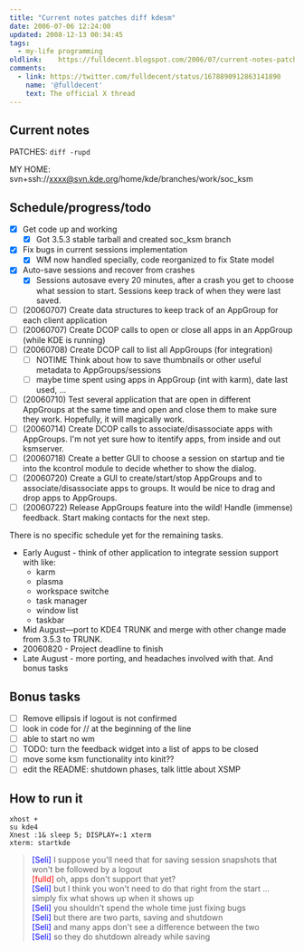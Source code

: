 ```yaml
---
title: "Current notes patches diff kdesm"
date: 2006-07-06 12:24:00
updated: 2008-12-13 00:34:45
tags: 
  - my-life programming
oldlink:	https://fulldecent.blogspot.com/2006/07/current-notes-patches-diff-rupd-my.html
comments:
  - link: https://twitter.com/fulldecent/status/1678890912863141890
    name: '@fulldecent'
    text: The official X thread
---
```


## Current notes

PATCHES: `diff -rupd`

MY HOME: svn+ssh://xxxx@svn.kde.org/home/kde/branches/work/soc_ksm

## Schedule/progress/todo

- [x] Get code up and working
  - [x] Got 3.5.3 stable tarball and created soc_ksm branch
- [x] Fix bugs in current sessions implementation
  - [x] WM now handled specially, code reorganized to fix State model
- [x] Auto-save sessions and recover from crashes
  - [x] Sessions autosave every 20 minutes, after a crash you get to choose what session to start. Sessions keep track of when they were last saved.
- [ ] (20060707) Create data structures to keep track of an AppGroup for each client application
- [ ] (20060707) Create DCOP calls to open or close all apps in an AppGroup (while KDE is running)
- [ ] (20060708) Create DCOP call to list all AppGroups (for integration)
  - [ ] NOTIME Think about how to save thumbnails or other useful metadata to AppGroups/sessions
  - [ ] maybe time spent using apps in AppGroup (int with karm), date last used, ...
- [ ] (20060710) Test several application that are open in different AppGroups at the same time and open and close them to make sure they work. Hopefully, it will magically work.
- [ ] (20060714) Create DCOP calls to associate/disassociate apps with AppGroups. I&apos;m not yet sure how to itentify apps, from inside and out ksmserver.
- [ ] (20060718) Create a better GUI to choose a session on startup and tie into the kcontrol module to decide whether to show the dialog.
- [ ] (20060720) Create a GUI to create/start/stop AppGroups and to associate/disassociate apps to groups. It would be nice to drag and drop apps to AppGroups.
- [ ] (20060722) Release AppGroups feature into the wild! Handle (immense) feedback. Start making contacts for the next step.<br>

There is no specific schedule yet for the remaining tasks.

* Early August - think of other application to integrate session support with like:
  * karm
  * plasma
  * workspace switche
  * task manager
  * window list
  * taskbar
* Mid August—port to KDE4 TRUNK and merge with other change made from 3.5.3 to TRUNK.   
* 20060820 - Project deadline to finish
* Late August - more porting, and headaches involved with that. And bonus tasks<br>

## Bonus tasks

- [ ] Remove ellipsis if logout is not confirmed
- [ ] look in code for // at the beginning of the line
- [ ] able to start no wm
- [ ] TODO: turn the feedback widget into a list of apps to be closed
- [ ] move some ksm functionality into kinit??
- [ ] edit the README: shutdown phases, talk little about XSMP

## How to run it

```
xhost +
su kde4
Xnest :1& sleep 5; DISPLAY=:1 xterm
xterm: startkde
```

> <span style="color:blue;">[Seli]</span> I suppose you&apos;ll need that for saving session snapshots that won&apos;t be followed by a logout<br />
> <span style="color:red;">[fulld]</span> oh, apps don&apos;t support that yet?<br />
> <span style="color:blue;">[Seli]</span> but I think you won&apos;t need to do that right from the start ... simply fix what shows up when it shows up<br />
> <span style="color:blue;">[Seli]</span> you shouldn&apos;t spend the whole time just fixing bugs<br />
> <span style="color:blue;">[Seli]</span> but there are two parts, saving and shutdown<br />
> <span style="color:blue;">[Seli]</span> and many apps don&apos;t see a difference between the two<br />
> <span style="color:blue;">[Seli]</span> so they do shutdown already while saving